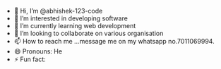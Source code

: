 - 👋 Hi, I’m @abhishek-123-code
- 👀 I’m interested in developing software
- 🌱 I’m currently learning web development
- 💞️ I’m looking to collaborate on various organisation
- 📫 How to reach me ...message me on my whatsapp no.7011069994.
- 😄 Pronouns: He
- ⚡ Fun fact: 

<!---
abhishek-123-code/abhishek-123-code is a ✨ special ✨ repository because its `README.md` (this file) appears on your GitHub profile.
You can click the Preview link to take a look at your changes.
--->
